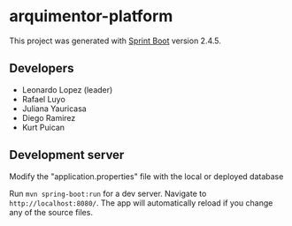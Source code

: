 # arquimentor-platform

This project was generated with [Sprint Boot](https://spring.io/projects/spring-boot) version 2.4.5.

## Developers
- Leonardo Lopez (leader)
- Rafael Luyo
- Juliana Yauricasa
- Diego Ramirez
- Kurt Puican

## Development server

Modify the "application.properties" file with the local or deployed database

Run `mvn spring-boot:run` for a dev server. Navigate to `http://localhost:8080/`. The app will automatically reload if you change any of the source files.